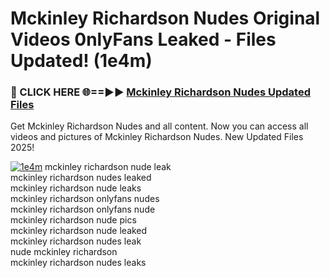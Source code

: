 # Mckinley Richardson Nudes Original Videos 0nlyFans Leaked - Files Updated! (1e4m)

<h3>🔴 CLICK HERE 🌐==►► <a href="https://tinyurl.com/52m3yx9h" rel="nofollow">Mckinley Richardson Nudes Updated Files</a></h3>

Get Mckinley Richardson Nudes and all content. Now you can access all videos and pictures of Mckinley Richardson Nudes. New Updated Files 2025!

[![1e4m](https://i.imgur.com/TnHtlc8.gif)](https://tinyurl.com/52m3yx9h)
mckinley richardson nude leak<br>
mckinley richardson nudes leaked<br>
mckinley richardson nude leaks<br>
mckinley richardson onlyfans nudes<br>
mckinley richardson onlyfans nude<br>
mckinley richardson nude pics<br>
mckinley richardson nude leaked<br>
mckinley richardson nudes leak<br>
nude mckinley richardson<br>
mckinley richardson nudes leaks
